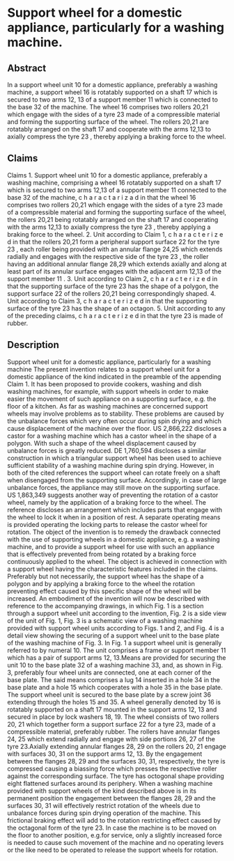 # Support wheel for a domestic appliance, particularly for a washing machine.

## Abstract
In a support wheel unit 10 for a domestic appliance, preferably a washing machine, a support wheel 16 is rotatably supported on a shaft 17 which is secured to two arms 12, 13 of a support member 11 which is connected to the base 32 of the machine. The wheel 16 comprises two rollers 20,21 which engage with the sides of a tyre 23 made of a compressible material and forming the supporting surface of the wheel. The rollers 20,21 are rotatably arranged on the shaft 17 and cooperate with the arms 12,13 to axially compress the tyre 23 , thereby applying a braking force to the wheel.

## Claims
Claims 1. Support wheel unit 10 for a domestic appliance, preferably a washing machine, comprising a wheel 16 rotatably supported on a shaft 17 which is secured to two arms 12,13 of a support member 11 connected to the base 32 of the machine, c h a r a c t a r i z a d in that the wheel 16 comprises two rollers 20,21 which engage with the sides of a tyre 23 made of a compressible material and forming the supporting surface of the wheel, the rollers 20,21 being rotatably arranged on the shaft 17 and cooperating with the arms 12,13 to axially compress the tyre 23 , thereby applying a braking force to the wheel. 2. Unit according to Claim 1, c h a r a c t e r i z e d in that the rollers 20,21 form a peripheral support surface 22 for the tyre 23 , each roller being provided with an annular flange 24,25 which extends radially and engages with the respective side of the tyre 23 , the roller having an additional annular flange 28,29 which extends axially and along at least part of its annular surface engages with the adjacent arm 12,13 of the support member 11 . 3. Unit according to Claim 2, c h a r a c t e r i z e d in that the supporting surface of the tyre 23 has the shape of a polygon, the support surface 22 of the rollers 20,21 being correspondingly shaped. 4. Unit according to Claim 3, c h a r a c t e r i z e d in that the supporting surface of the tyre 23 has the shape of an octagon. 5. Unit according to any of the preceding claims, c h a r a c t e r i z e d in that the tyre 23 is made of rubber.

## Description
Support wheel unit for a domestic appliance, particularly for a washing machine The present invention relates to a support wheel unit for a domestic appliance of the kind indicated in the preamble of the appending Claim 1. It has been proposed to provide cookers, washing and dish washing machines, for example, with support wheels in order to make easier the movement of such appliance on a supporting surface, e.g. the floor of a kitchen. As far as washing machines are concerned support wheels may involve problems as to stability. These problems are caused by the unbalance forces which very often occur during spin drying and which cause displacement of the machine over the floor. US 2,866,222 discloses a castor for a washing machine which has a castor wheel in the shape of a polygon. With such a shape of the wheel displacement caused by unbalance forces is greatly reduced. DE 1,760,594 discloses a similar construction in which a triangular support wheel has been used to achieve sufficient stability of a washing machine during spin drying. However, in both of the cited references the support wheel can rotate freely on a shaft when disengaged from the supporting surface. Accordingly, in case of large unbalance forces, the appliance may still move on the supporting surface. US 1,863,349 suggests another way of preventing the rotation of a castor wheel, namely by the application of a braking force to the wheel. The reference discloses an arrangement which includes parts that engage with the wheel to lock it when in a position of rest. A separate operating means is provided operating the locking parts to release the castor wheel for rotation. The object of the invention is to remedy the drawback connected with the use of supporting wheels in a domestic appliance, e.g. a washing machine, and to provide a support wheel for use with such an appliance that is effectively prevented from being rotated by a braking force continuously applied to the wheel. The object is achieved in connection with a support wheel having the characteristic features included in the claims. Preferably but not necessarily, the support wheel has the shape of a polygon and by applying a braking force to the wheel the rotation preventing effect caused by this specific shape of the wheel will be increased. An embodiment of the invention will now be described with reference to the accompanying drawings, in which Fig. 1 is a section through a support wheel unit according to the invention, Fig. 2 is a side view of the unit of Fig. 1, Fig. 3 is a schematic view of a washing machine provided with support wheel units according to Figs. 1 and 2, and Fig. 4 is a detail view showing the securing of a support wheel unit to the base plate of the washing machine of Fig. 3. In Fig. 1 a support wheel unit is generally referred to by numeral 10. The unit comprises a frame or support member 11 which has a pair of support arms 12, 13.Means are provided for securing the unit 10 to the base plate 32 of a washing machine 33, and, as shown in Fig. 3, preferably four wheel units are connected, one at each corner of the base plate. The said means comprises a lug 14 inserted in a hole 34 in the base plate and a hole 15 which cooperates with a hole 35 in the base plate. The support wheel unit is secured to the base plate by a screw joint 36 extending through the holes 15 and 35. A wheel generally denoted by 16 is rotatably supported on a shaft 17 mounted in the support arms 12, 13 and secured in place by lock washers 18, 19. The wheel consists of two rollers 20, 21 which together form a support surface 22 for a tyre 23, made of a compressible material, preferably rubber. The rollers have annular flanges 24, 25 which extend radially and engage with side portions 26, 27 of the tyre 23.Axially extending annular flanges 28, 29 on the rollers 20, 21 engage with surfaces 30, 31 on the support arms 12, 13. By the engagement between the flanges 28, 29 and the surfaces 30, 31, respectively, the tyre is compressed causing a biassing force which presses the respective roller against the corresponding surface. The tyre has octogonal shape providing eight flattened surfaces around its periphery. When a washing machine provided with support wheels of the kind described above is in its permanent position the engagement between the flanges 28, 29 and the surfaces 30, 31 will effectively restrict rotation of the wheels due to unbalance forces during spin drying operation of the machine. This frictional braking effect will add to the rotation restricting effect caused by the octagonal form of the tyre 23. In case the machine is to be moved on the floor to another position, e.g.for service, only a slightly increased force is needed to cause such movement of the machine and no operating levers or the like need to be operated to release the support wheels for rotation.
